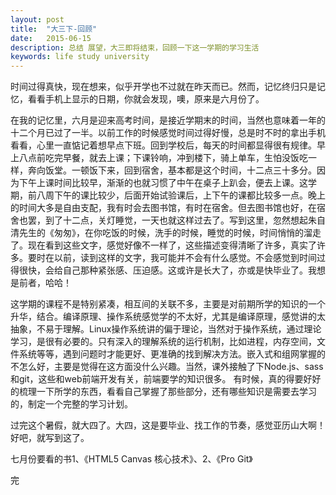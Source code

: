 ```yaml
---
layout: post
title:  "大三下-回顾"
date:   2015-06-15 
description: 总结 展望，大三即将结束，回顾一下这一学期的学习生活
keywords: life study university
---
```


时间过得真快，现在想来，似乎开学也不过就在昨天而已。然而，记忆终归只是记忆，看看手机上显示的日期，你就会发现，噢，原来是六月份了。

在我的记忆里，六月是迎来高考时间，是接近学期末的时间，当然也意味着一年的十二个月已过了一半。以前工作的时候感觉时间过得好慢，总是时不时的拿出手机看看，心里一直惦记着想早点下班。回到学校后，每天的时间都显得很有规律。早上八点前吃完早餐，就去上课；下课铃响，冲到楼下，骑上单车，生怕没饭吃一样，奔向饭堂。一顿饭下来，回到宿舍，基本都是这个时间，十二点三十多分。因为下午上课时间比较早，渐渐的也就习惯了中午在桌子上趴会，便去上课。这学期，前八周下午的课比较少，后面开始试验课后，上下午的课都比较多一点。晚上的时间大多是自由支配，我有时会去图书馆，有时在宿舍。但去图书馆也好，在宿舍也罢，到了十二点，关灯睡觉，一天也就这样过去了。写到这里，忽然想起朱自清先生的《匆匆》，在你吃饭的时候，洗手的时候，睡觉的时候，时间悄悄的溜走了。现在看到这些文字，感觉好像不一样了，这些描述变得清晰了许多，真实了许多。要时在以前，读到这样的文字，我可能并不会有什么感觉。不会感觉到时间过得很快，会给自己那种紧张感、压迫感。这或许是长大了，亦或是快毕业了。我想是前者，哈哈！

这学期的课程不是特别紧凑，相互间的关联不多，主要是对前期所学的知识的一个升华，结合。编译原理、操作系统感觉学的不太好，尤其是编译原理，感觉讲的太抽象，不易于理解。Linux操作系统讲的偏于理论，当然对于操作系统，通过理论学习，是很有必要的。只有深入的理解系统的运行机制，比如进程，内存空间，文件系统等等，遇到问题时才能更好、更准确的找到解决方法。嵌入式和组网掌握的不怎么好，主要是觉得在这方面没什么兴趣。当然，课外接触了下Node.js、sass和git，这些和web前端开发有关，前端要学的知识很多。
有时候，真的得要好好的梳理一下所学的东西，看看自己掌握了那些部分，还有哪些知识是需要去学习的，制定一个完整的学习计划。

过完这个暑假，就大四了。大四，这是要毕业、找工作的节奏，感觉亚历山大啊！好吧，就写到这了。

七月份要看的书1、《HTML5 Canvas 核心技术》、2、《Pro Git》

完

